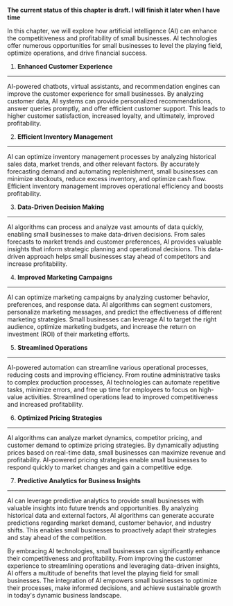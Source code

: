 **The current status of this chapter is draft. I will finish it later when I have time**

In this chapter, we will explore how artificial intelligence (AI) can enhance the competitiveness and profitability of small businesses. AI technologies offer numerous opportunities for small businesses to level the playing field, optimize operations, and drive financial success.

1. **Enhanced Customer Experience**
-----------------------------------

AI-powered chatbots, virtual assistants, and recommendation engines can improve the customer experience for small businesses. By analyzing customer data, AI systems can provide personalized recommendations, answer queries promptly, and offer efficient customer support. This leads to higher customer satisfaction, increased loyalty, and ultimately, improved profitability.

2. **Efficient Inventory Management**
-------------------------------------

AI can optimize inventory management processes by analyzing historical sales data, market trends, and other relevant factors. By accurately forecasting demand and automating replenishment, small businesses can minimize stockouts, reduce excess inventory, and optimize cash flow. Efficient inventory management improves operational efficiency and boosts profitability.

3. **Data-Driven Decision Making**
----------------------------------

AI algorithms can process and analyze vast amounts of data quickly, enabling small businesses to make data-driven decisions. From sales forecasts to market trends and customer preferences, AI provides valuable insights that inform strategic planning and operational decisions. This data-driven approach helps small businesses stay ahead of competitors and increase profitability.

4. **Improved Marketing Campaigns**
-----------------------------------

AI can optimize marketing campaigns by analyzing customer behavior, preferences, and response data. AI algorithms can segment customers, personalize marketing messages, and predict the effectiveness of different marketing strategies. Small businesses can leverage AI to target the right audience, optimize marketing budgets, and increase the return on investment (ROI) of their marketing efforts.

5. **Streamlined Operations**
-----------------------------

AI-powered automation can streamline various operational processes, reducing costs and improving efficiency. From routine administrative tasks to complex production processes, AI technologies can automate repetitive tasks, minimize errors, and free up time for employees to focus on high-value activities. Streamlined operations lead to improved competitiveness and increased profitability.

6. **Optimized Pricing Strategies**
-----------------------------------

AI algorithms can analyze market dynamics, competitor pricing, and customer demand to optimize pricing strategies. By dynamically adjusting prices based on real-time data, small businesses can maximize revenue and profitability. AI-powered pricing strategies enable small businesses to respond quickly to market changes and gain a competitive edge.

7. **Predictive Analytics for Business Insights**
-------------------------------------------------

AI can leverage predictive analytics to provide small businesses with valuable insights into future trends and opportunities. By analyzing historical data and external factors, AI algorithms can generate accurate predictions regarding market demand, customer behavior, and industry shifts. This enables small businesses to proactively adapt their strategies and stay ahead of the competition.

By embracing AI technologies, small businesses can significantly enhance their competitiveness and profitability. From improving the customer experience to streamlining operations and leveraging data-driven insights, AI offers a multitude of benefits that level the playing field for small businesses. The integration of AI empowers small businesses to optimize their processes, make informed decisions, and achieve sustainable growth in today's dynamic business landscape.
